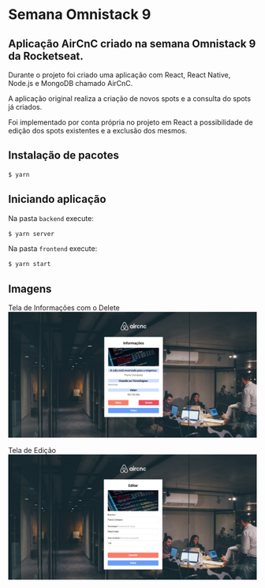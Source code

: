 # Semana Omnistack 9

## Aplicação AirCnC criado na semana Omnistack 9 da Rocketseat.

Durante o projeto foi criado uma aplicação com React, React Native, Node.js e MongoDB chamado AirCnC.

A aplicação original realiza a criação de novos spots e a consulta do spots já criados. 

Foi implementado por conta própria no projeto em React a possibilidade de  edição dos spots existentes e a exclusão dos mesmos.

## Instalação de pacotes

```bash
$ yarn
```

## Iniciando aplicação

Na pasta `backend` execute:

```bash
$ yarn server
```

Na pasta `frontend` execute:

```bash
$ yarn start
```

## Imagens

Tela de Informações com o Delete
![Informacoes](https://raw.githubusercontent.com/FlavioCaruso/Semana-OmniStack-9.0/master/frontend/src/assets/img1.jpg)


Tela de Edição
![Informacoes](https://raw.githubusercontent.com/FlavioCaruso/Semana-OmniStack-9.0/master/frontend/src/assets/img2.jpg)
